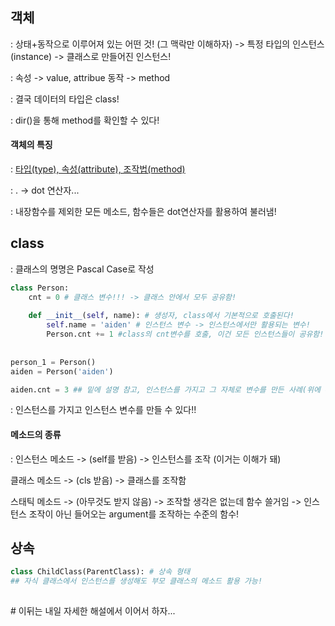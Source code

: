 ## 객체

: 상태+동작으로 이루어져 있는 어떤 것! (그 맥락만 이해하자) -> 특정 타입의 인스턴스(instance) -> 클래스로 만들어진 인스턴스!

: 속성 -> value, attribue 동작 -> method

: 결국 데이터의 타입은 class!

: dir()을 통해 method를 확인할 수 있다!



#### 객체의 특징

: <u>타입(type), 속성(attribute), 조작법(method)</u>

: . -> dot 연산자...

: 내장함수를 제외한 모든 메소드, 함수들은 dot연산자를 활용하여 불러냄!



## class

: 클래스의 명명은 Pascal Case로 작성

```python
class Person:
    cnt = 0 # 클래스 변수!!! -> 클래스 안에서 모두 공유함!
    
    def __init__(self, name): # 생성자, class에서 기본적으로 호출된다!
        self.name = 'aiden' # 인스턴스 변수 -> 인스턴스에서만 활용되는 변수!
        Person.cnt += 1 #class의 cnt변수를 호출, 이건 모든 인스턴스들이 공유함!
        
        
person_1 = Person()
aiden = Person('aiden')

aiden.cnt = 3 ## 밑에 설명 참고, 인스턴스를 가지고 그 자체로 변수를 만든 사례(위에 cnt와는 별개이다.)


```

: 인스턴스를 가지고 인스턴스 변수를 만들 수 있다!! 



#### 메소드의 종류

: 인스턴스 메소드 -> (self를 받음) -> 인스턴스를 조작 (이거는 이해가 돼)

클래스 메소드 -> (cls 받음) -> 클래스를 조작함

스태틱 메소드 -> (아무것도 받지 않음) -> 조작할 생각은 없는데 함수 쓸거임 -> 인스턴스 조작이 아닌 들어오는 argument를 조작하는 수준의 함수! 



## 상속

```python
class ChildClass(ParentClass): # 상속 형태
## 자식 클래스에서 인스턴스를 생성해도 부모 클래스의 메소드 활용 가능!
	
```

\# 이뒤는 내일 자세한 해설에서 이어서 하자...
